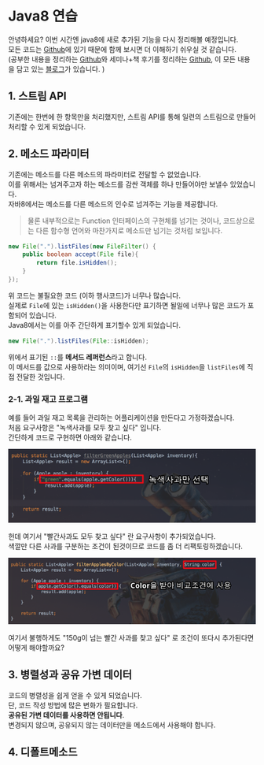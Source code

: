 # Java8 연습

안녕하세요? 이번 시간엔 java8에 새로 추가된 기능을 다시 정리해볼 예정입니다.  
모든 코드는 [Github](https://github.com/jojoldu/blog-code/tree/master/java8-in-action)에 있기 때문에 함께 보시면 더 이해하기 쉬우실 것 같습니다.  
(공부한 내용을 정리하는 [Github](https://github.com/jojoldu/blog-code)와 세미나+책 후기를 정리하는 [Github](https://github.com/jojoldu/review), 이 모든 내용을 담고 있는 [블로그](http://jojoldu.tistory.com/)가 있습니다. )<br/>



## 1. 스트림 API

기존에는 한번에 한 항목만을 처리했지만, 스트림 API를 통해 일련의 스트림으로 만들어 처리할 수 있게 되었습니다.


## 2. 메소드 파라미터

기존에는 메소드를 다른 메소드의 파라미터로 전달할 수 없었습니다.  
이를 위해서는 넘겨주고자 하는 메소드를 감싼 객체를 하나 만들어야만 보낼수 있었습니다.  
자바8에서는 메소드를 다른 메소드의 인수로 넘겨주는 기능을 제공합니다.

> 물론 내부적으로는 Function 인터페이스의 구현체를 넘기는 것이나, 코드상으로는 다른 함수형 언어와 마찬가지로 메소드만 넘기는 것처럼 보입니다.

```java
new File(".").listFiles(new FileFilter() {
    public boolean accept(File file){
        return file.isHidden();
    }
});
```

위 코드는 불필요한 코드 (이하 행사코드)가 너무나 많습니다.  
실제로 ```File```에 있는 ```isHidden()```을 사용한다만 표기하면 될일에 너무나 많은 코드가 포함되어 있습니다.  
Java8에서는 이를 아주 간단하게 표기할수 있게 되었습니다.

```java
new File(".").listFiles(File::isHidden);
```

위에서 표기된 ```::```를 **메서드 레퍼런스**라고 합니다.  
이 메서드를 값으로 사용하라는 의미이며, 여기선 ```File```의 ```isHidden```을 ```listFiles```에 직접 전달한 것입니다.  
  
### 2-1. 과일 재고 프로그램 

예를 들어 과일 재고 목록을 관리하는 어플리케이션을 만든다고 가정하겠습니다.  
처음 요구사항은 "녹색사과를 모두 찾고 싶다" 입니다.  
간단하게 코드로 구현하면 아래와 같습니다.  

![chap2_1](./images/chap2_1.png) 

헌데 여기서 "빨간사과도 모두 찾고 싶다" 란 요구사항이 추가되었습니다.  
색깔만 다른 사과를 구분하는 조건이 된것이므로 코드를 좀 더 리팩토링하겠습니다.

![chap2_2](./images/chap2_2.png)

여기서 불행하게도 "150g이 넘는 빨간 사과를 찾고 싶다" 로 조건이 또다시 추가된다면 어떻게 해야할까요?

## 3. 병렬성과 공유 가변 데이터

코드의 병렬성을 쉽게 얻을 수 있게 되었습니다.  
단, 코드 작성 방법에 많은 변화가 필요합니다.  
**공유된 가변 데이터를 사용하면 안됩니다**.  
변경되지 않으며, 공유되지 않는 데이터만을 메소드에서 사용해야 합니다.  

## 4. 디폴트메소드
